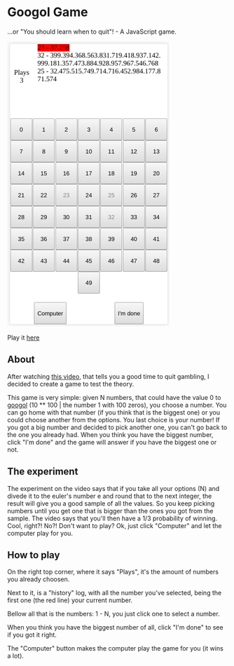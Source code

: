 # Googol Game

...or "You should learn when to quit"! - A JavaScript game.

![screenshot](screenshot.png)

Play it [here](https://victorribeiro.com/googolGame)

## About

After watching [this video](https://www.youtube.com/watch?v=OeJobV4jJG0), that tells you a good time to quit gambling, I decided to create a game to test the theory. 

This game is very simple: given N numbers, that could have the value 0 to [googol](https://en.wikipedia.org/wiki/Googol) (10 ** 100 | the number 1 with 100 zeros), you choose a number. You can go home with that number (if you think that is the biggest one) or you could choose another from the options. You last choice is your number! If you got a big number and decided to pick another one, you can't go back to the one you already had. When you think you have the biggest number, click "I'm done" and the game will answer if you have the biggest one or not.


## The experiment

The experiment on the video says that if you take all your options (N) and divede it to the euler's number e and round that to the next integer, the result will give you a good sample of all the values. So you keep picking numbers until you get one that is bigger than the ones you got from the sample. The video says that you'll then have a 1/3 probability of winning. Cool, right?! No?! Don't want to play? Ok, just click "Computer" and let the computer play for you.

## How to play

On the right top corner, where it says "Plays", it's the amount of numbers you already choosen.

Next to it, is a "history" log, with all the number you've selected, being the first one (the red line) your current number.

Bellow all that is the numbers: 1 - N, you just click one to select a number.

When you think you have the biggest number of all, click "I'm done" to see if you got it right.

The "Computer" button makes the computer play the game for you (it wins a lot).
